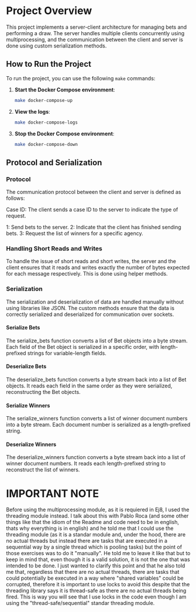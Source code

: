 # Project Overview

This project implements a server-client architecture for managing bets and performing a draw. The server handles multiple clients concurrently using multiprocessing, and the communication between the client and server is done using custom serialization methods.

## How to Run the Project

To run the project, you can use the following `make` commands:

1. **Start the Docker Compose environment**:
   ```sh
   make docker-compose-up
    ```
2. **View the logs**:
   ```sh
   make docker-compose-logs
    ```
3. **Stop the Docker Compose environment**:
    ```sh
    make docker-compose-down
    ```

## Protocol and Serialization

### Protocol

The communication protocol between the client and server is defined as follows:

Case ID: The client sends a case ID to the server to indicate the type of request.

1: Send bets to the server.
2: Indicate that the client has finished sending bets.
3: Request the list of winners for a specific agency.

### Handling Short Reads and Writes

To handle the issue of short reads and short writes, the server and the client ensures that it reads and writes exactly the number of bytes expected for each message respectively. This is done using helper methods.

### Serialization

The serialization and deserialization of data are handled manually without using libraries like JSON. The custom methods ensure that the data is correctly serialized and deserialized for communication over sockets.

#### Serialize Bets

The serialize_bets function converts a list of Bet objects into a byte stream. Each field of the Bet object is serialized in a specific order, with length-prefixed strings for variable-length fields.

#### Deserialize Bets

The deserialize_bets function converts a byte stream back into a list of Bet objects. It reads each field in the same order as they were serialized, reconstructing the Bet objects.

#### Serialize Winners

The serialize_winners function converts a list of winner document numbers into a byte stream. Each document number is serialized as a length-prefixed string.

#### Deserialize Winners

The deserialize_winners function converts a byte stream back into a list of winner document numbers. It reads each length-prefixed string to reconstruct the list of winners.

# IMPORTANT NOTE

Before using the multiprocessing module, as it is requiered in Ej8, I used the threading module instead. I talk about this with Pablo Roca (and some other things like that the idiom of the Readme and code need to be in english, thats why everything is in english) and he told me that I could use the threading module (as it is a standar module and, under the hood, there are no actual threads but instead there are tasks that are executed in a sequential way by a single thread which is pooling tasks) but the point of those exercises was to do it "manually". He told me to leave it like that but to keep in mind that, even though it is a valid solution, it is not the one that was intended to be done. I just wanted to clarify this point and that he also told me that, regardless that there are no actual threads, there are tasks that could potentially be executed in a way where "shared variables" could be corrupted, therefore it is important to use locks to avoid this despite that the threading library says it is thread-safe as there are no actual threads being fired. This is way you will see that I use locks in the code even though I am using the "thread-safe/sequential" standar threading module.
